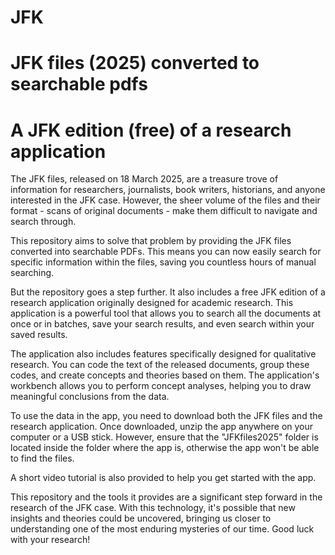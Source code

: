 # JFK
# **JFK files (2025) converted to searchable pdfs**
# **A JFK edition (free) of a research application**


The JFK files, released on 18 March 2025, are a treasure trove of information for researchers, journalists, book writers, historians, and anyone interested in the JFK case. However, the sheer volume of the files and their format - scans of original documents - make them difficult to navigate and search through. 

This repository aims to solve that problem by providing the JFK files converted into searchable PDFs. This means you can now easily search for specific information within the files, saving you countless hours of manual searching. 

But the repository goes a step further. It also includes a free JFK edition of a research application originally designed for academic research. This application is a powerful tool that allows you to search all the documents at once or in batches, save your search results, and even search within your saved results. 

The application also includes features specifically designed for qualitative research. You can code the text of the released documents, group these codes, and create concepts and theories based on them. The application's workbench allows you to perform concept analyses, helping you to draw meaningful conclusions from the data. 

To use the data in the app, you need to download both the JFK files and the research application. Once downloaded, unzip the app anywhere on your computer or a USB stick. However, ensure that the "JFKfiles2025" folder is located inside the folder where the app is, otherwise the app won't be able to find the files. 

A short video tutorial is also provided to help you get started with the app. 

This repository and the tools it provides are a significant step forward in the research of the JFK case. With this technology, it's possible that new insights and theories could be uncovered, bringing us closer to understanding one of the most enduring mysteries of our time. Good luck with your research!
